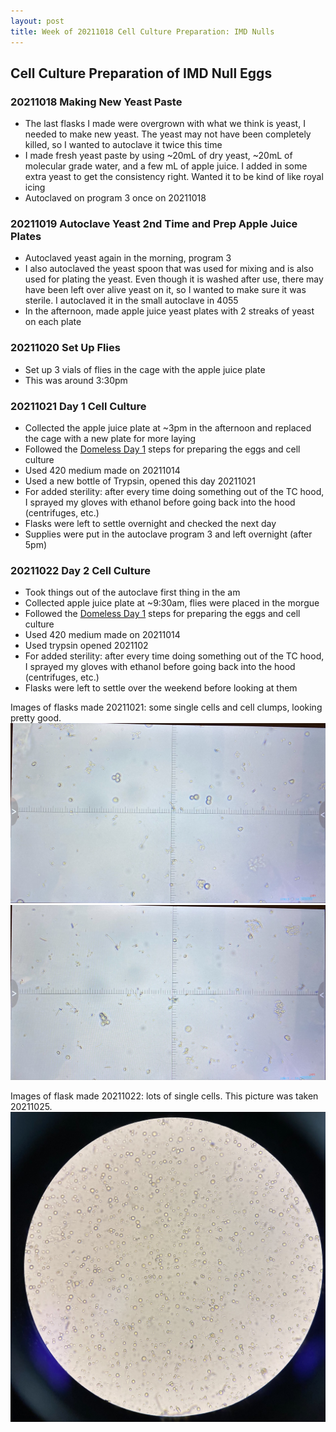 ```yaml
---
layout: post
title: Week of 20211018 Cell Culture Preparation: IMD Nulls
--- 
```


## Cell Culture Preparation of IMD Null Eggs

### 20211018 Making New Yeast Paste

- The last flasks I made were overgrown with what we think is yeast, I needed to make new yeast. The yeast may not have been completely killed, so I wanted to autoclave it twice this time
- I made fresh yeast paste by using ~20mL of dry yeast, ~20mL of molecular grade water, and a few mL of apple juice. I added in some extra yeast to get the consistency right. Wanted it to be kind of like royal icing
- Autoclaved on program 3 once on 20211018

### 20211019 Autoclave Yeast 2nd Time and Prep Apple Juice Plates

- Autoclaved yeast again in the morning, program 3
- I also autoclaved the yeast spoon that was used for mixing and is also used for plating the yeast. Even though it is washed after use, there may have been left over alive yeast on it, so I wanted to make sure it was sterile. I autoclaved it in the small autoclave in 4055
- In the afternoon, made apple juice yeast plates with 2 streaks of yeast on each plate

### 20211020 Set Up Flies

- Set up 3 vials of flies in the cage with the apple juice plate
- This was around 3:30pm

### 20211021 Day 1 Cell Culture
- Collected the apple juice plate at ~3pm in the afternoon and replaced the cage with a new plate for more laying
- Followed the [Domeless Day 1](https://meschedl.github.io/Unckless-Lab-Notebook-Maggie/2021/10/12/domeless-cell-culture-1.html) steps for preparing the eggs and cell culture
- Used 420 medium made on 20211014
- Used a new bottle of Trypsin, opened this day 20211021
- For added sterility: after every time doing something out of the TC hood, I sprayed my gloves with ethanol before going back into the hood (centrifuges, etc.)
- Flasks were left to settle overnight and checked the next day
- Supplies were put in the autoclave program 3 and left overnight (after 5pm)


### 20211022 Day 2 Cell Culture
- Took things out of the autoclave first thing in the am
- Collected apple juice plate at ~9:30am, flies were placed in the morgue
-  Followed the [Domeless Day 1](https://meschedl.github.io/Unckless-Lab-Notebook-Maggie/2021/10/12/domeless-cell-culture-1.html) steps for preparing the eggs and cell culture
- Used 420 medium made on 20211014
- Used trypsin opened 2021102
- For added sterility: after every time doing something out of the TC hood, I sprayed my gloves with ethanol before going back into the hood (centrifuges, etc.)
- Flasks were left to settle over the weekend before looking at them

Images of flasks made 20211021: some single cells and cell clumps, looking pretty good.
![](https://raw.githubusercontent.com/meschedl/Unckless-Lab-Notebook-Maggie/master/images/20211021-IMDnull-cc-2.jpeg)
![](https://raw.githubusercontent.com/meschedl/Unckless-Lab-Notebook-Maggie/master/images/20211021-IMDnull-cc-1.jpeg)

Images of flask made 20211022: lots of single cells. This picture was taken 20211025.
![](https://raw.githubusercontent.com/meschedl/Unckless-Lab-Notebook-Maggie/master/images/20211022-IMDnull-cc-day3.jpeg)
